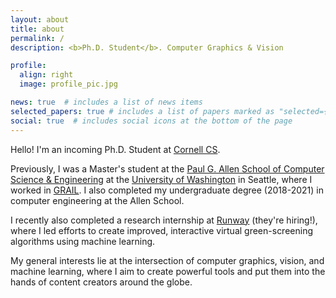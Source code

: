 ```yaml
---
layout: about
title: about
permalink: /
description: <b>Ph.D. Student</b>. Computer Graphics & Vision

profile:
  align: right
  image: profile_pic.jpg

news: true  # includes a list of news items
selected_papers: true # includes a list of papers marked as "selected={true}"
social: true  # includes social icons at the bottom of the page
---
```


Hello! I'm an incoming Ph.D. Student at [Cornell CS](https://www.cs.cornell.edu/).

Previously, I was a Master's student at the [Paul G. Allen School of Computer Science & Engineering](https://www.cs.washington.edu/) at the [University of Washington](https://www.washington.edu/) in Seattle, where I worked in [GRAIL](https://grail.cs.washington.edu/). I also completed my undergraduate degree (2018-2021) in computer engineering at the Allen School.

I recently also completed a research internship at [Runway](https://runwayml.com/) (they're hiring!), where I led efforts to create improved, interactive virtual green-screening algorithms using machine learning.

My general interests lie at the intersection of computer graphics, vision, and machine learning, where I aim to create powerful tools and put them into the hands of content creators around the globe.

